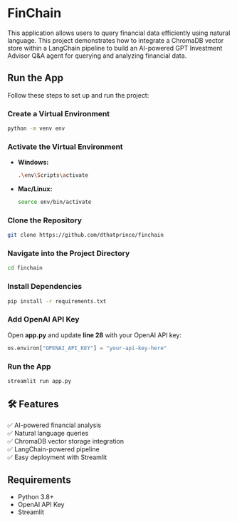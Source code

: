 # FinChain
This application allows users to query financial data efficiently using natural language. This project demonstrates how to integrate a ChromaDB vector store within a LangChain pipeline to build an AI-powered GPT Investment Advisor Q&amp;A agent for querying and analyzing financial data.


## Run the App

Follow these steps to set up and run the project:

### Create a Virtual Environment  
```bash
python -m venv env
```

### Activate the Virtual Environment  
- **Windows:**  
  ```bash
  .\env\Scripts\activate
  ```
- **Mac/Linux:**  
  ```bash
  source env/bin/activate
  ```

### Clone the Repository  
```bash
git clone https://github.com/dthatprince/finchain
```

### Navigate into the Project Directory  
```bash
cd finchain
```

### Install Dependencies  
```bash
pip install -r requirements.txt
```

### Add OpenAI API Key  
Open **app.py** and update **line 28** with your OpenAI API key:  
```python
os.environ["OPENAI_API_KEY"] = "your-api-key-here"
```

### Run the App  
```bash
streamlit run app.py
```

## 🛠️ Features
✅ AI-powered financial analysis  
✅ Natural language queries  
✅ ChromaDB vector storage integration  
✅ LangChain-powered pipeline  
✅ Easy deployment with Streamlit  

## Requirements
- Python 3.8+
- OpenAI API Key
- Streamlit


